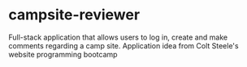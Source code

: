 # campsite-reviewer
Full-stack application that allows users to log in, create and make comments regarding a camp site. Application idea from Colt Steele's website programming bootcamp
